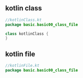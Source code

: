 ## kotlin class
```kotlin
//kotlinClass.kt
package basic.basic00_class_file

class kotlinClass {
}
```

## kotlin file
```kotlin
//kotlinFile.kt
package basic.basic00_class_file


```
